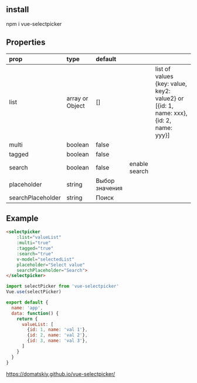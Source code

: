 ## install

npm i vue-selectpicker

## Properties
|prop|type|default|||
|:---------|:---------|:---------|:---------|:---------|
|list|array or Object|[]||list of values {key: value, key2: value2} or [{id: 1, name: xxx}, {id: 2, name: yyy}]|
|multi|boolean|false||
|tagged|boolean|false||
|search|boolean|false|enable search|
|placeholder|string|Выбор значения||
|searchPlaceholder|string|Поиск||
  
  
## Example


```html
<selectpicker
    :list="valueList"
    :multi="true"
    :tagged="true"
    :search="true"
    v-model="selectedList"
    placeholder="Select value"
    searchPlaceholder="Search">
</selectpicker>
```

```js
import selectPicker from 'vue-selectpicker'
Vue.use(selectPicker)

export default {
  name: 'app', 
  data: function() {
    return {
      valueList: [
        {id: 1, name: 'val 1'},
        {id: 2, name: 'val 2'},
        {id: 3, name: 'val 3'},
      ]
    }
  }
}
```

https://domatskiy.github.io/vue-selectpicker/

